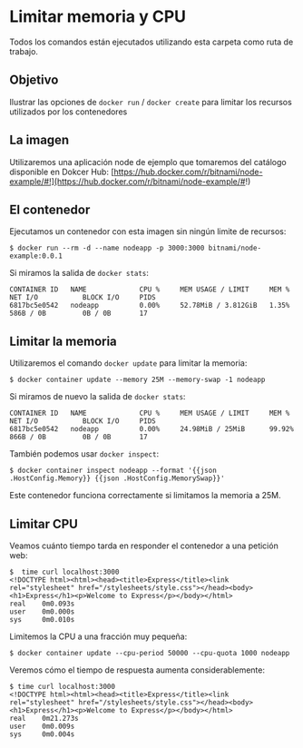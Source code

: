 # Limitar memoria y CPU

Todos los comandos están ejecutados utilizando esta carpeta como ruta de trabajo.

## Objetivo

Ilustrar las opciones de `docker run` / `docker create` para limitar los recursos utilizados
por los contenedores

## La imagen

Utilizaremos una aplicación node de ejemplo que tomaremos del catálogo disponible
en Dokcer Hub: [https://hub.docker.com/r/bitnami/node-example/#!](https://hub.docker.com/r/bitnami/node-example/#!)

## El contenedor

Ejecutamos un contenedor con esta imagen sin ningún limite de recursos:

```shell
$ docker run --rm -d --name nodeapp -p 3000:3000 bitnami/node-example:0.0.1
```

Si miramos la salida de `docker stats`:

```shell
CONTAINER ID   NAME             CPU %     MEM USAGE / LIMIT     MEM %     NET I/O           BLOCK I/O     PIDS
6817bc5e0542   nodeapp          0.00%     52.78MiB / 3.812GiB   1.35%     586B / 0B         0B / 0B       17
```

## Limitar la memoria

Utilizaremos el comando `docker update` para limitar la memoria:

```shell
$ docker container update --memory 25M --memory-swap -1 nodeapp
```

Si miramos de nuevo la salida de `docker stats`:

```shell
CONTAINER ID   NAME             CPU %     MEM USAGE / LIMIT     MEM %     NET I/O           BLOCK I/O     PIDS
6817bc5e0542   nodeapp          0.00%     24.98MiB / 25MiB      99.92%    866B / 0B         0B / 0B       17
```

También podemos usar `docker inspect`:

```shell
$ docker container inspect nodeapp --format '{{json .HostConfig.Memory}} {{json .HostConfig.MemorySwap}}'
```

Este contenedor funciona correctamente si limitamos la memoria a 25M.

## Limitar CPU

Veamos cuánto tiempo tarda en responder el contenedor a una petición web:

```shell
$  time curl localhost:3000
<!DOCTYPE html><html><head><title>Express</title><link rel="stylesheet" href="/stylesheets/style.css"></head><body><h1>Express</h1><p>Welcome to Express</p></body></html>
real    0m0.093s
user    0m0.000s
sys     0m0.010s
```

Limitemos la CPU a una fracción muy pequeña:

```shell
$ docker container update --cpu-period 50000 --cpu-quota 1000 nodeapp
```

Veremos cómo el tiempo de respuesta aumenta considerablemente:

```shell
$ time curl localhost:3000
<!DOCTYPE html><html><head><title>Express</title><link rel="stylesheet" href="/stylesheets/style.css"></head><body><h1>Express</h1><p>Welcome to Express</p></body></html>
real    0m21.273s
user    0m0.009s
sys     0m0.004s
```
